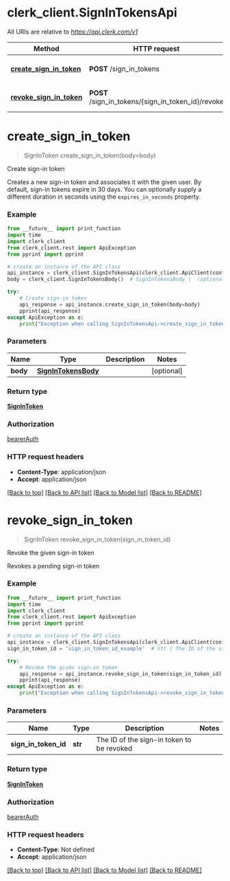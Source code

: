 # clerk_client.SignInTokensApi

All URIs are relative to *https://api.clerk.com/v1*

Method | HTTP request | Description
------------- | ------------- | -------------
[**create_sign_in_token**](SignInTokensApi.md#create_sign_in_token) | **POST** /sign_in_tokens | Create sign-in token
[**revoke_sign_in_token**](SignInTokensApi.md#revoke_sign_in_token) | **POST** /sign_in_tokens/{sign_in_token_id}/revoke | Revoke the given sign-in token

# **create_sign_in_token**
> SignInToken create_sign_in_token(body=body)

Create sign-in token

Creates a new sign-in token and associates it with the given user. By default, sign-in tokens expire in 30 days. You can optionally supply a different duration in seconds using the `expires_in_seconds` property.

### Example

```python
from __future__ import print_function
import time
import clerk_client
from clerk_client.rest import ApiException
from pprint import pprint

# create an instance of the API class
api_instance = clerk_client.SignInTokensApi(clerk_client.ApiClient(configuration))
body = clerk_client.SignInTokensBody()  # SignInTokensBody |  (optional)

try:
    # Create sign-in token
    api_response = api_instance.create_sign_in_token(body=body)
    pprint(api_response)
except ApiException as e:
    print("Exception when calling SignInTokensApi->create_sign_in_token: %s\n" % e)
```

### Parameters

Name | Type | Description  | Notes
------------- | ------------- | ------------- | -------------
 **body** | [**SignInTokensBody**](SignInTokensBody.md)|  | [optional] 

### Return type

[**SignInToken**](SignInToken.md)

### Authorization

[bearerAuth](../README.md#bearerAuth)

### HTTP request headers

 - **Content-Type**: application/json
 - **Accept**: application/json

[[Back to top]](#) [[Back to API list]](../README.md#documentation-for-api-endpoints) [[Back to Model list]](../README.md#documentation-for-models) [[Back to README]](../README.md)

# **revoke_sign_in_token**
> SignInToken revoke_sign_in_token(sign_in_token_id)

Revoke the given sign-in token

Revokes a pending sign-in token

### Example

```python
from __future__ import print_function
import time
import clerk_client
from clerk_client.rest import ApiException
from pprint import pprint

# create an instance of the API class
api_instance = clerk_client.SignInTokensApi(clerk_client.ApiClient(configuration))
sign_in_token_id = 'sign_in_token_id_example'  # str | The ID of the sign-in token to be revoked

try:
    # Revoke the given sign-in token
    api_response = api_instance.revoke_sign_in_token(sign_in_token_id)
    pprint(api_response)
except ApiException as e:
    print("Exception when calling SignInTokensApi->revoke_sign_in_token: %s\n" % e)
```

### Parameters

Name | Type | Description  | Notes
------------- | ------------- | ------------- | -------------
 **sign_in_token_id** | **str**| The ID of the sign-in token to be revoked | 

### Return type

[**SignInToken**](SignInToken.md)

### Authorization

[bearerAuth](../README.md#bearerAuth)

### HTTP request headers

 - **Content-Type**: Not defined
 - **Accept**: application/json

[[Back to top]](#) [[Back to API list]](../README.md#documentation-for-api-endpoints) [[Back to Model list]](../README.md#documentation-for-models) [[Back to README]](../README.md)

